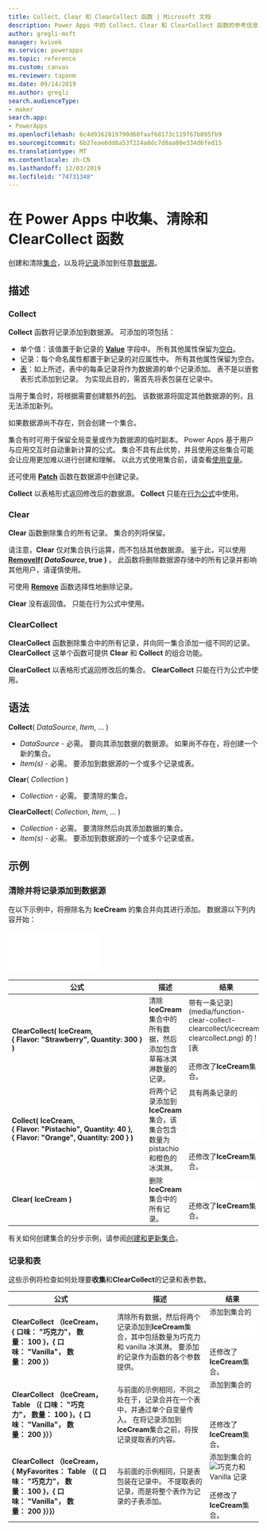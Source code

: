 ```yaml
---
title: Collect、Clear 和 ClearCollect 函数 | Microsoft 文档
description: Power Apps 中的 Collect、Clear 和 ClearCollect 函数的参考信息（包括语法和示例）
author: gregli-msft
manager: kvivek
ms.service: powerapps
ms.topic: reference
ms.custom: canvas
ms.reviewer: tapanm
ms.date: 09/14/2019
ms.author: gregli
search.audienceType:
- maker
search.app:
- PowerApps
ms.openlocfilehash: 6c4d9362819790d60faaf68173c119f67b895fb9
ms.sourcegitcommit: 6b27eae6dd8a53f224a8dc7d0aa00e334d6fed15
ms.translationtype: MT
ms.contentlocale: zh-CN
ms.lasthandoff: 12/03/2019
ms.locfileid: "74731348"
---
```

# <a name="collect-clear-and-clearcollect-functions-in-power-apps"></a>在 Power Apps 中收集、清除和 ClearCollect 函数

创建和清除[集合](../working-with-data-sources.md#collections)，以及将[记录](../working-with-tables.md#records)添加到任意[数据源](../working-with-data-sources.md)。

## <a name="description"></a>描述

### <a name="collect"></a>Collect

**Collect** 函数将记录添加到数据源。 可添加的项包括：

- 单个值：该值置于新记录的 **[Value](function-value.md)** 字段中。  所有其他属性保留为[空白](function-isblank-isempty.md)。
- 记录：每个命名属性都置于新记录的对应属性中。  所有其他属性保留为空白。
- [表](../working-with-tables.md)：如上所述，表中的每条记录将作为数据源的单个记录添加。 表不是以嵌套表形式添加到记录。 为实现此目的，需首先将表包装在记录中。

当用于集合时，将根据需要创建额外的[列](../working-with-tables.md#columns)。 该数据源将固定其他数据源的列，且无法添加新列。  

如果数据源尚不存在，则会创建一个集合。

集合有时可用于保留全局变量或作为数据源的临时副本。 Power Apps 基于用户与应用交互时自动重新计算的公式。 集合不具有此优势，并且使用这些集合可能会让应用更加难以进行创建和理解。 以此方式使用集合前，请查看[使用变量](../working-with-variables.md)。

还可使用 **[Patch](function-patch.md)** 函数在数据源中创建记录。

**Collect** 以表格形式返回修改后的数据源。  **Collect** 只能在[行为公式](../working-with-formulas-in-depth.md)中使用。

### <a name="clear"></a>Clear

**Clear** 函数删除集合的所有记录。  集合的列将保留。

请注意，**Clear** 仅对集合执行运算，而不包括其他数据源。  鉴于此，可以使用 **[RemoveIf](function-remove-removeif.md)( *DataSource*, true )** 。  此函数将删除数据源存储中的所有记录并影响其他用户，请谨慎使用。

可使用 **[Remove](function-remove-removeif.md)** 函数选择性地删除记录。

**Clear** 没有返回值。  只能在行为公式中使用。

### <a name="clearcollect"></a>ClearCollect

**ClearCollect** 函数删除集合中的所有记录，并向同一集合添加一组不同的记录。  **ClearCollect** 这单个函数可提供 **Clear** 和 **Collect** 的组合功能。

**ClearCollect** 以表格形式返回修改后的集合。  **ClearCollect** 只能在行为公式中使用。

## <a name="syntax"></a>语法

**Collect**( *DataSource*, *Item*, ... )

* *DataSource* - 必需。 要向其添加数据的数据源。  如果尚不存在，将创建一个新的集合。
* *Item(s)* - 必需。  要添加到数据源的一个或多个记录或表。  

**Clear**( *Collection* )

* *Collection* - 必需。 要清除的集合。

**ClearCollect**( *Collection*, *Item*, ... )

* *Collection* - 必需。 要清除然后向其添加数据的集合。
* *Item(s)* - 必需。  要添加到数据源的一个或多个记录或表。  

## <a name="examples"></a>示例

### <a name="clearing-and-adding-records-to-a-data-source"></a>清除并将记录添加到数据源

在以下示例中，将擦除名为 **IceCream** 的集合并向其进行添加。 数据源以下列内容开始：

![示例数据源](media/function-clear-collect-clearcollect/icecream.png)

| 公式 | 描述 | 结果 |
| --- | --- | --- |
| **ClearCollect( IceCream, {&nbsp;Flavor:&nbsp;"Strawberry",&nbsp;Quantity:&nbsp;300&nbsp;} )** |清除 **IceCream** 集合中的所有数据，然后添加包含草莓冰淇淋数量的记录。 |带有一条记录](media/function-clear-collect-clearcollect/icecream-clearcollect.png) 的<style>img {最大宽度：无}</style> ![表<br><br>还修改了**IceCream**集合。 |
| **Collect( IceCream, {&nbsp;Flavor:&nbsp;"Pistachio",&nbsp;Quantity:&nbsp;40&nbsp;}, {&nbsp;Flavor:&nbsp;"Orange",&nbsp;Quantity:&nbsp;200&nbsp;}  )** |将两个记录添加到**IceCream**集合，该集合包含数量为 pistachio 和橙色的冰淇淋。 |具有两条记录的 ![表](media/function-clear-collect-clearcollect/icecream-collect.png)<br><br>还修改了**IceCream**集合。 |
| **Clear( IceCream )** |删除 **IceCream** 集合中的所有记录。 |![空表](media/function-clear-collect-clearcollect/icecream-clear.png)<br><br>还修改了**IceCream**集合。 |

有关如何创建集合的分步示例，请参阅[创建和更新集合](../create-update-collection.md)。

### <a name="records-and-tables"></a>记录和表

这些示例将检查如何处理要**收集**和**ClearCollect**的记录和表参数。

| 公式 | 描述 | 结果 |
| --- | --- | --- |
| **ClearCollect （IceCream，{&nbsp;口味：&nbsp;"巧克力"，&nbsp;数量：&nbsp;100&nbsp;}，{&nbsp;口味：&nbsp;"Vanilla"，&nbsp;数量：&nbsp;200&nbsp;}）** | 清除所有数据，然后将两个记录添加到**IceCream**集合，其中包括数量为巧克力和 vanilla 冰淇淋。  要添加的记录作为函数的各个参数提供。| 添加到集合的 ![巧克力和 Vanilla 记录](media/function-clear-collect-clearcollect/icecream.png) <br><br>还修改了**IceCream**集合。 |
| **ClearCollect （IceCream，Table （{&nbsp;口味：&nbsp;"巧克力"，&nbsp;数量：&nbsp;100&nbsp;}，{&nbsp;口味：&nbsp;"Vanilla"，&nbsp;数量：&nbsp;200&nbsp;}））** | 与前面的示例相同，不同之处在于，记录合并在一个表中，并通过单个自变量传入。 在将记录添加到**IceCream**集合之前，将按记录提取表的内容。 | 添加到集合的 ![巧克力和 Vanilla 记录](media/function-clear-collect-clearcollect/icecream.png)<br><br>还修改了**IceCream**集合。 |
| **ClearCollect （IceCream，<br>{&nbsp;MyFavorites： Table （{&nbsp;口味：&nbsp;"巧克力"，&nbsp;数量：&nbsp;100&nbsp;}，{&nbsp;口味：&nbsp;"Vanilla"，&nbsp;数量：&nbsp;200&nbsp;}）}）** | 与前面的示例相同，只是表包装在记录中。  不提取表的记录，而是将整个表作为记录的子表添加。 | 添加到集合的 ![巧克力和 Vanilla 记录](media/function-clear-collect-clearcollect/icecream-myfavorites.png)<br><br>还修改了**IceCream**集合。 |

